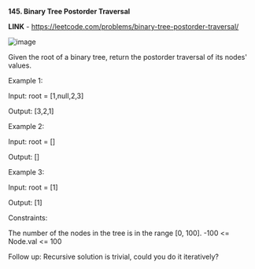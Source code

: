 **145. Binary Tree Postorder Traversal**

**LINK** - https://leetcode.com/problems/binary-tree-postorder-traversal/

![image](https://user-images.githubusercontent.com/92528845/189690928-a8ee0b67-7552-4cd9-8161-973005c1ac69.png)


Given the root of a binary tree, return the postorder traversal of its nodes' values.


Example 1:


Input: root = [1,null,2,3]

Output: [3,2,1]


Example 2:

Input: root = []

Output: []


Example 3:

Input: root = [1]

Output: [1]
 

Constraints:

The number of the nodes in the tree is in the range [0, 100].
-100 <= Node.val <= 100
 

Follow up: Recursive solution is trivial, could you do it iteratively?
